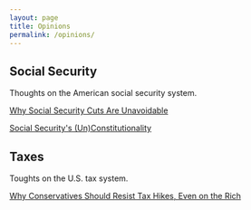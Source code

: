 ```yaml
---
layout: page
title: Opinions
permalink: /opinions/
---
```


## Social Security
Thoughts on the American social security system.

[Why Social Security Cuts Are Unavoidable](/assets/Why_Social_Security_Cuts_Are_Unavoidable.pdf)


[Social Security's (Un)Constitutionality](/assets/Social_Security_2.pdf)

## Taxes
Toughts on the U.S. tax system.

[Why Conservatives Should Resist Tax Hikes, Even on the Rich](/assets/Resisting_Tax_Hikes.pdf)
